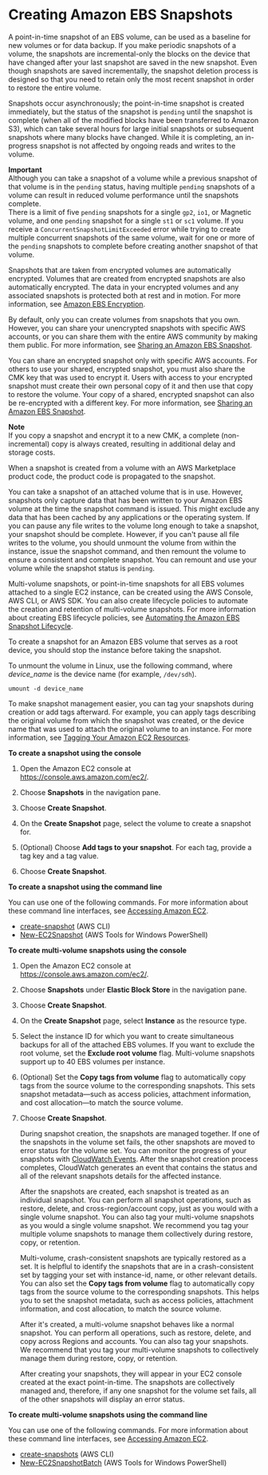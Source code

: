 # Creating Amazon EBS Snapshots<a name="ebs-creating-snapshot"></a>

A point\-in\-time snapshot of an EBS volume, can be used as a baseline for new volumes or for data backup\. If you make periodic snapshots of a volume, the snapshots are incremental\-only the blocks on the device that have changed after your last snapshot are saved in the new snapshot\. Even though snapshots are saved incrementally, the snapshot deletion process is designed so that you need to retain only the most recent snapshot in order to restore the entire volume\.

Snapshots occur asynchronously; the point\-in\-time snapshot is created immediately, but the status of the snapshot is `pending` until the snapshot is complete \(when all of the modified blocks have been transferred to Amazon S3\), which can take several hours for large initial snapshots or subsequent snapshots where many blocks have changed\. While it is completing, an in\-progress snapshot is not affected by ongoing reads and writes to the volume\.

**Important**  
Although you can take a snapshot of a volume while a previous snapshot of that volume is in the `pending` status, having multiple `pending` snapshots of a volume can result in reduced volume performance until the snapshots complete\.  
There is a limit of five `pending` snapshots for a single `gp2`, `io1`, or Magnetic volume, and one `pending` snapshot for a single `st1` or `sc1` volume\. If you receive a `ConcurrentSnapshotLimitExceeded` error while trying to create multiple concurrent snapshots of the same volume, wait for one or more of the `pending` snapshots to complete before creating another snapshot of that volume\.

Snapshots that are taken from encrypted volumes are automatically encrypted\. Volumes that are created from encrypted snapshots are also automatically encrypted\. The data in your encrypted volumes and any associated snapshots is protected both at rest and in motion\. For more information, see [Amazon EBS Encryption](EBSEncryption.md)\.

By default, only you can create volumes from snapshots that you own\. However, you can share your unencrypted snapshots with specific AWS accounts, or you can share them with the entire AWS community by making them public\. For more information, see [Sharing an Amazon EBS Snapshot](ebs-modifying-snapshot-permissions.md)\.

You can share an encrypted snapshot only with specific AWS accounts\. For others to use your shared, encrypted snapshot, you must also share the CMK key that was used to encrypt it\. Users with access to your encrypted snapshot must create their own personal copy of it and then use that copy to restore the volume\. Your copy of a shared, encrypted snapshot can also be re\-encrypted with a different key\. For more information, see [Sharing an Amazon EBS Snapshot](ebs-modifying-snapshot-permissions.md)\.

**Note**  
If you copy a snapshot and encrypt it to a new CMK, a complete \(non\-incremental\) copy is always created, resulting in additional delay and storage costs\.

When a snapshot is created from a volume with an AWS Marketplace product code, the product code is propagated to the snapshot\.

You can take a snapshot of an attached volume that is in use\. However, snapshots only capture data that has been written to your Amazon EBS volume at the time the snapshot command is issued\. This might exclude any data that has been cached by any applications or the operating system\. If you can pause any file writes to the volume long enough to take a snapshot, your snapshot should be complete\. However, if you can't pause all file writes to the volume, you should unmount the volume from within the instance, issue the snapshot command, and then remount the volume to ensure a consistent and complete snapshot\. You can remount and use your volume while the snapshot status is `pending`\.

Multi\-volume snapshots, or point\-in\-time snapshots for all EBS volumes attached to a single EC2 instance, can be created using the AWS Console, AWS CLI, or AWS SDK\. You can also create lifecycle policies to automate the creation and retention of multi\-volume snapshots\. For more information about creating EBS lifecycle policies, see [Automating the Amazon EBS Snapshot Lifecycle](snapshot-lifecycle.md)\.

To create a snapshot for an Amazon EBS volume that serves as a root device, you should stop the instance before taking the snapshot\.

To unmount the volume in Linux, use the following command, where *device\_name* is the device name \(for example, `/dev/sdh`\)\.

```
umount -d device_name
```

To make snapshot management easier, you can tag your snapshots during creation or add tags afterward\. For example, you can apply tags describing the original volume from which the snapshot was created, or the device name that was used to attach the original volume to an instance\. For more information, see [Tagging Your Amazon EC2 Resources](Using_Tags.md)\.

**To create a snapshot using the console**

1. Open the Amazon EC2 console at [https://console\.aws\.amazon\.com/ec2/](https://console.aws.amazon.com/ec2/)\.

1. Choose **Snapshots** in the navigation pane\.

1. Choose **Create Snapshot**\.

1. On the **Create Snapshot** page, select the volume to create a snapshot for\. 

1. \(Optional\) Choose **Add tags to your snapshot**\. For each tag, provide a tag key and a tag value\.

1. Choose **Create Snapshot**\.

**To create a snapshot using the command line**

You can use one of the following commands\. For more information about these command line interfaces, see [Accessing Amazon EC2](concepts.md#access-ec2)\.
+ [create\-snapshot](https://docs.aws.amazon.com/cli/latest/reference/ec2/create-snapshot.html) \(AWS CLI\)
+ [New\-EC2Snapshot](https://docs.aws.amazon.com/powershell/latest/reference/items/New-EC2Snapshot.html) \(AWS Tools for Windows PowerShell\)

**To create multi\-volume snapshots using the console**

1. Open the Amazon EC2 console at [https://console\.aws\.amazon\.com/ec2/](https://console.aws.amazon.com/ec2/)\.

1. Choose **Snapshots** under **Elastic Block Store** in the navigation pane\.

1. Choose **Create Snapshot**\.

1. On the **Create Snapshot** page, select **Instance** as the resource type\.

1. Select the instance ID for which you want to create simultaneous backups for all of the attached EBS volumes\. If you want to exclude the root volume, set the **Exclude root volume** flag\. Multi\-volume snapshots support up to 40 EBS volumes per instance\. 

1. \(Optional\) Set the **Copy tags from volume** flag to automatically copy tags from the source volume to the corresponding snapshots\. This sets snapshot metadata—such as access policies, attachment information, and cost allocation—to match the source volume\.

1. Choose **Create Snapshot**\.

   During snapshot creation, the snapshots are managed together\. If one of the snapshots in the volume set fails, the other snapshots are moved to error status for the volume set\. You can monitor the progress of your snapshots with [CloudWatch Events](https://docs.aws.amazon.com/AmazonCloudWatch/latest/events/WhatIsCloudWatchEvents.html)\. After the snapshot creation process completes, CloudWatch generates an event that contains the status and all of the relevant snapshots details for the affected instance\.

   After the snapshots are created, each snapshot is treated as an individual snapshot\. You can perform all snapshot operations, such as restore, delete, and cross\-region/account copy, just as you would with a single volume snapshot\. You can also tag your multi\-volume snapshots as you would a single volume snapshot\. We recommend you tag your multiple volume snapshots to manage them collectively during restore, copy, or retention\.

   Multi\-volume, crash\-consistent snapshots are typically restored as a set\. It is helpflul to identify the snapshots that are in a crash\-consistent set by tagging your set with instance\-id, name, or other relevant details\. You can also set the **Copy tags from volume** flag to automatically copy tags from the source volume to the corresponding snapshots\. This helps you to set the snapshot metadata, such as access policies, attachment information, and cost allocation, to match the source volume\. 

   After it's created, a multi\-volume snapshot behaves like a normal snapshot\. You can perform all operations, such as restore, delete, and copy across Regions and accounts\. You can also tag your snapshots\. We recommend that you tag your multi\-volume snapshots to collectively manage them during restore, copy, or retention\.

   After creating your snapshots, they will appear in your EC2 console created at the exact point\-in\-time\. The snapshots are collectively managed and, therefore, if any one snapshot for the volume set fails, all of the other snapshots will display an error status\.

**To create multi\-volume snapshots using the command line**

You can use one of the following commands\. For more information about these command line interfaces, see [Accessing Amazon EC2](concepts.md#access-ec2)\.
+ [create\-snapshots](https://docs.aws.amazon.com/cli/latest/reference/ec2/create-snapshots.html) \(AWS CLI\)
+ [New\-EC2SnapshotBatch](https://docs.aws.amazon.com/powershell/latest/reference/items/New-EC2SnapshotBatch.html) \(AWS Tools for Windows PowerShell\)